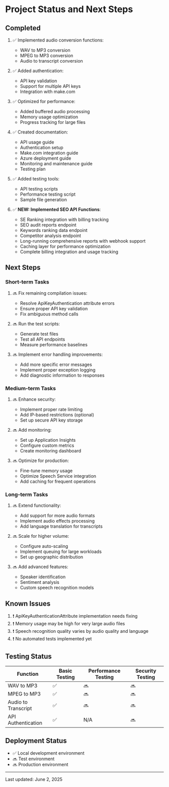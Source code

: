 # Project Status and Next Steps

## Completed
1. ✅ Implemented audio conversion functions:
   - WAV to MP3 conversion
   - MPEG to MP3 conversion
   - Audio to transcript conversion

2. ✅ Added authentication:
   - API key validation
   - Support for multiple API keys
   - Integration with make.com

3. ✅ Optimized for performance:
   - Added buffered audio processing
   - Memory usage optimization
   - Progress tracking for large files

4. ✅ Created documentation:
   - API usage guide
   - Authentication setup
   - Make.com integration guide
   - Azure deployment guide
   - Monitoring and maintenance guide
   - Testing plan

5. ✅ Added testing tools:
   - API testing scripts
   - Performance testing script
   - Sample file generation

6. ✅ **NEW: Implemented SEO API Functions**:
   - SE Ranking integration with billing tracking
   - SEO audit reports endpoint
   - Keywords ranking data endpoint
   - Competitor analysis endpoint
   - Long-running comprehensive reports with webhook support
   - Caching layer for performance optimization
   - Complete billing integration and usage tracking

## Next Steps

### Short-term Tasks
1. 🔜 Fix remaining compilation issues:
   - Resolve ApiKeyAuthentication attribute errors
   - Ensure proper API key validation
   - Fix ambiguous method calls

2. 🔜 Run the test scripts:
   - Generate test files
   - Test all API endpoints
   - Measure performance baselines

3. 🔜 Implement error handling improvements:
   - Add more specific error messages
   - Implement proper exception logging
   - Add diagnostic information to responses

### Medium-term Tasks
1. 🔜 Enhance security:
   - Implement proper rate limiting
   - Add IP-based restrictions (optional)
   - Set up secure API key storage

2. 🔜 Add monitoring:
   - Set up Application Insights
   - Configure custom metrics
   - Create monitoring dashboard

3. 🔜 Optimize for production:
   - Fine-tune memory usage
   - Optimize Speech Service integration
   - Add caching for frequent operations

### Long-term Tasks
1. 🔜 Extend functionality:
   - Add support for more audio formats
   - Implement audio effects processing
   - Add language translation for transcripts

2. 🔜 Scale for higher volume:
   - Configure auto-scaling
   - Implement queuing for large workloads
   - Set up geographic distribution

3. 🔜 Add advanced features:
   - Speaker identification
   - Sentiment analysis
   - Custom speech recognition models

## Known Issues
1. ❗ ApiKeyAuthenticationAttribute implementation needs fixing
2. ❗ Memory usage may be high for very large audio files
3. ❗ Speech recognition quality varies by audio quality and language
4. ❗ No automated tests implemented yet

## Testing Status
| Function | Basic Testing | Performance Testing | Security Testing |
|----------|---------------|---------------------|------------------|
| WAV to MP3 | ✅ | 🔜 | 🔜 |
| MPEG to MP3 | ✅ | 🔜 | 🔜 |
| Audio to Transcript | ✅ | 🔜 | 🔜 |
| API Authentication | ✅ | N/A | 🔜 |

## Deployment Status
- ✅ Local development environment
- 🔜 Test environment
- 🔜 Production environment

---

Last updated: June 2, 2025
